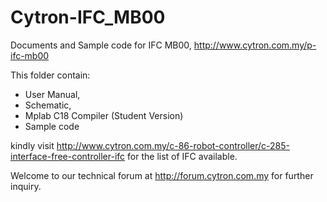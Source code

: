 # Cytron-IFC_MB00
Documents and Sample code for IFC MB00, http://www.cytron.com.my/p-ifc-mb00

This folder contain:
<ul><li>User Manual,</li>
<li>Schematic,</li>
<li>Mplab C18 Compiler (Student Version)</li>
<li>Sample code</li> </ul>

kindly visit http://www.cytron.com.my/c-86-robot-controller/c-285-interface-free-controller-ifc for the list of IFC available. 

Welcome to our technical forum at http://forum.cytron.com.my for further inquiry.
